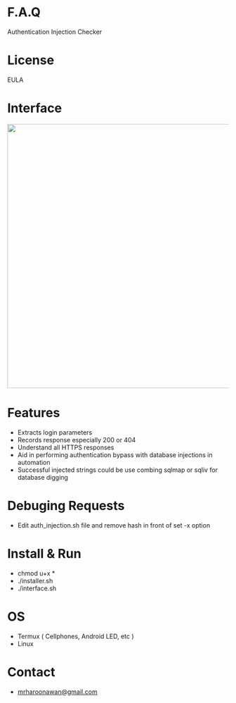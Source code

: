 # F.A.Q
Authentication Injection Checker

# License
EULA

# Interface
<div align="center">
    <img src="https://i.ibb.co/WpCjbp5/sqlinjector.png" width="600px"</img> 
</div>

# Features
- Extracts login parameters
- Records response especially 200 or 404
- Understand all HTTPS responses
- Aid in performing authentication bypass with database injections in automation
- Successful injected strings could be use combing sqlmap or sqliv for database digging

# Debuging Requests
- Edit auth_injection.sh file and remove hash in front of set -x option

# Install & Run
- chmod u+x *
- ./installer.sh
- ./interface.sh

# OS
- Termux ( Cellphones, Android LED, etc )
- Linux

# Contact
- mrharoonawan@gmail.com
